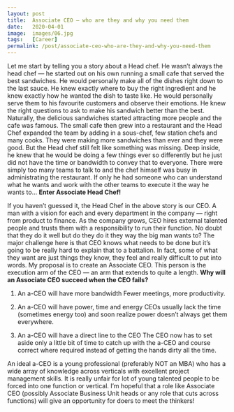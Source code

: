 ```yaml
---
layout: post
title:  Associate CEO — who are they and why you need them
date:   2020-04-01
image:  images/06.jpg
tags:   [Career]
permalink: /post/associate-ceo-who-are-they-and-why-you-need-them
---
```


Let me start by telling you a story about a Head chef. He wasn’t always the head chef — he started out on his own running a small cafe that served the best sandwiches. He would personally make all of the dishes right down to the last sauce. He knew exactly where to buy the right ingredient and he knew exactly how he wanted the dish to taste like. He would personally serve them to his favourite customers and observe their emotions. He knew the right questions to ask to make his sandwich better than the best. Naturally, the delicious sandwiches started attracting more people and the cafe was famous. The small cafe then grew into a restaurant and the Head Chef expanded the team by adding in a sous-chef, few station chefs and many cooks. They were making more sandwiches than ever and they were good. But the Head chef still felt like something was missing. Deep inside, he knew that he would be doing a few things ever so differently but he just did not have the time or bandwidth to convey that to everyone. There were simply too many teams to talk to and the chef himself was busy in administrating the restaurant. If only he had someone who can understand what he wants and work with the other teams to execute it the way he wants to… **Enter Associate Head Chef!**

If you haven’t guessed it, the Head Chef in the above story is our CEO. A man with a vision for each and every department in the company — right from product to finance. As the company grows, CEO hires external talented people and trusts them with a responsibility to run their function. No doubt that they do it well but do they do it they way the big man wants to? The major challenge here is that CEO knows what needs to be done but it’s going to be really hard to explain that to a battalion. In fact, some of what they want are just things they know, they feel and really difficult to put into words. My proposal is to create an Associate CEO. This person is the execution arm of the CEO — an arm that extends to quite a length. **Why will an Associate CEO succeed when the CEO fails?**

1.  An a-CEO will have more bandwidth Fewer meetings, more productivity.

2.  An a-CEO will have power, time and energy CEOs usually lack the time (sometimes energy too) and soon realize power doesn’t always get them everywhere.

3.  An a-CEO will have a direct line to the CEO The CEO now has to set aside only a little bit of time to catch up with the a-CEO and course correct where required instead of getting the hands dirty all the time.


An ideal a-CEO is a young professional (preferably NOT an MBA) who has a wide array of knowledge across verticals with excellent project management skills. It is really unfair for lot of young talented people to be forced into one function or vertical. I’m hopeful that a role like Associate CEO (possibly Associate Business Unit heads or any role that cuts across functions) will give an opportunity for doers to meet the thinkers!
